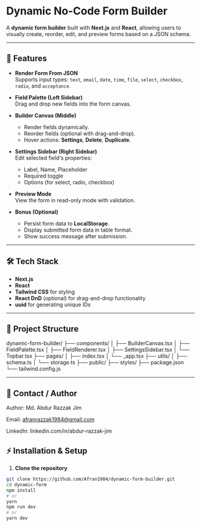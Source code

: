 # Dynamic No-Code Form Builder

A **dynamic form builder** built with **Next.js** and **React**, allowing users to visually create, reorder, edit, and preview forms based on a JSON schema.  

---

## 🚀 Features

- **Render Form From JSON**  
  Supports input types: `text`, `email`, `date`, `time`, `file`, `select`, `checkbox`, `radio`, and `acceptance`.
  
- **Field Palette (Left Sidebar)**  
  Drag and drop new fields into the form canvas.

- **Builder Canvas (Middle)**  
  - Render fields dynamically.
  - Reorder fields (optional with drag-and-drop).
  - Hover actions: **Settings**, **Delete**, **Duplicate**.

- **Settings Sidebar (Right Sidebar)**  
  Edit selected field's properties:
  - Label, Name, Placeholder
  - Required toggle
  - Options (for select, radio, checkbox)

- **Preview Mode**  
  View the form in read-only mode with validation.

- **Bonus (Optional)**  
  - Persist form data to **LocalStorage**.
  - Display submitted form data in table format.
  - Show success message after submission.

---

## 🛠 Tech Stack

- **Next.js**  
- **React**  
- **Tailwind CSS** for styling  
- **React DnD** (optional) for drag-and-drop functionality  
- **uuid** for generating unique IDs  

---

## 📁 Project Structure

dynamic-form-builder/
├── components/
│ ├── BuilderCanvas.tsx
│ ├── FieldPalette.tsx
│ ├── FieldRenderer.tsx
│ ├── SettingsSidebar.tsx
│ └── Topbar.tsx
├── pages/
│ ├── index.tsx
│ └── _app.tsx
├── utils/
│ ├── schema.ts
│ └── storage.ts
├── public/
├── styles/
├── package.json
└── tailwind.config.js

---

## 📧 Contact / Author
Author: Md. Abdur Razzak Jim

Email: afranrazzak1984@gmail.com

LinkedIn: linkedin.com/in/abdur-razzak-jim

## ⚡ Installation & Setup

1. **Clone the repository**
```bash
git clone https://github.com/Afran1984/dynamic-form-builder.git
cd dynamic-form
npm install
# or
yarn
npm run dev
# or
yarn dev

